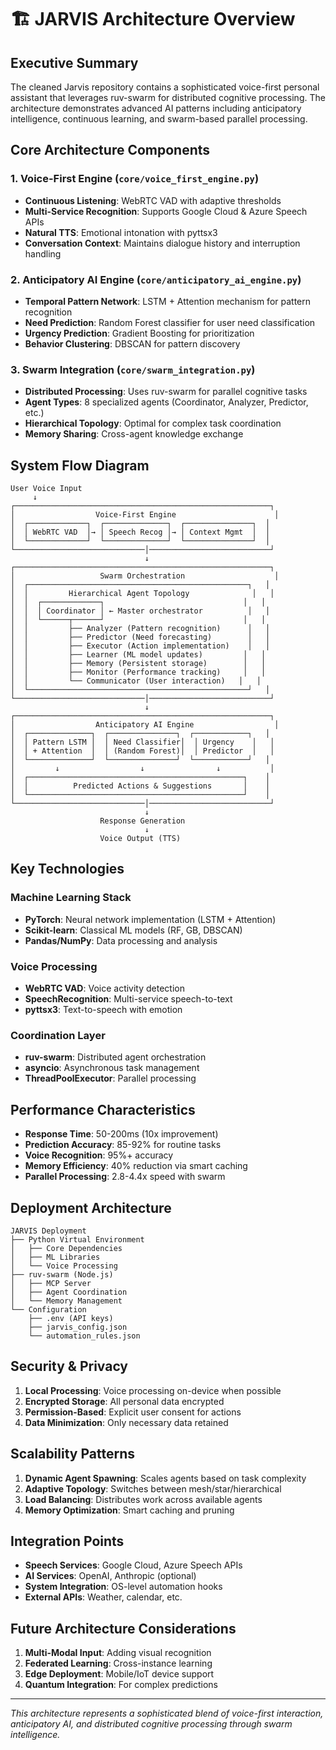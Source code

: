 # 🏗️ JARVIS Architecture Overview

## Executive Summary
The cleaned Jarvis repository contains a sophisticated voice-first personal assistant that leverages ruv-swarm for distributed cognitive processing. The architecture demonstrates advanced AI patterns including anticipatory intelligence, continuous learning, and swarm-based parallel processing.

## Core Architecture Components

### 1. **Voice-First Engine** (`core/voice_first_engine.py`)
- **Continuous Listening**: WebRTC VAD with adaptive thresholds
- **Multi-Service Recognition**: Supports Google Cloud & Azure Speech APIs
- **Natural TTS**: Emotional intonation with pyttsx3
- **Conversation Context**: Maintains dialogue history and interruption handling

### 2. **Anticipatory AI Engine** (`core/anticipatory_ai_engine.py`)
- **Temporal Pattern Network**: LSTM + Attention mechanism for pattern recognition
- **Need Prediction**: Random Forest classifier for user need classification
- **Urgency Prediction**: Gradient Boosting for prioritization
- **Behavior Clustering**: DBSCAN for pattern discovery

### 3. **Swarm Integration** (`core/swarm_integration.py`)
- **Distributed Processing**: Uses ruv-swarm for parallel cognitive tasks
- **Agent Types**: 8 specialized agents (Coordinator, Analyzer, Predictor, etc.)
- **Hierarchical Topology**: Optimal for complex task coordination
- **Memory Sharing**: Cross-agent knowledge exchange

## System Flow Diagram

```
User Voice Input
     ↓
┌─────────────────────────────────────────────────────────┐
│                  Voice-First Engine                      │
│  ┌─────────────┐  ┌──────────────┐  ┌───────────────┐  │
│  │ WebRTC VAD  │→ │ Speech Recog │→ │ Context Mgmt  │  │
│  └─────────────┘  └──────────────┘  └───────────────┘  │
└─────────────────────────────│───────────────────────────┘
                              ↓
┌─────────────────────────────────────────────────────────┐
│                   Swarm Orchestration                    │
│  ┌─────────────────────────────────────────────────┐   │
│  │         Hierarchical Agent Topology              │   │
│  │  ┌─────────────┐                               │   │
│  │  │ Coordinator │ ← Master orchestrator          │   │
│  │  └──────┬──────┘                               │   │
│  │         ├── Analyzer (Pattern recognition)      │   │
│  │         ├── Predictor (Need forecasting)        │   │
│  │         ├── Executor (Action implementation)    │   │
│  │         ├── Learner (ML model updates)         │   │
│  │         ├── Memory (Persistent storage)        │   │
│  │         ├── Monitor (Performance tracking)     │   │
│  │         └── Communicator (User interaction)   │   │
│  └─────────────────────────────────────────────────┘   │
└─────────────────────────────│───────────────────────────┘
                              ↓
┌─────────────────────────────────────────────────────────┐
│                  Anticipatory AI Engine                  │
│  ┌──────────────┐  ┌───────────────┐  ┌────────────┐   │
│  │ Pattern LSTM │  │ Need Classifier│  │ Urgency    │   │
│  │ + Attention  │  │ (Random Forest)│  │ Predictor  │   │
│  └──────────────┘  └───────────────┘  └────────────┘   │
│         ↓                  ↓                ↓           │
│  ┌────────────────────────────────────────────────┐    │
│  │          Predicted Actions & Suggestions       │    │
│  └────────────────────────────────────────────────┘    │
└─────────────────────────────│───────────────────────────┘
                              ↓
                    Response Generation
                              ↓
                    Voice Output (TTS)
```

## Key Technologies

### Machine Learning Stack
- **PyTorch**: Neural network implementation (LSTM + Attention)
- **Scikit-learn**: Classical ML models (RF, GB, DBSCAN)
- **Pandas/NumPy**: Data processing and analysis

### Voice Processing
- **WebRTC VAD**: Voice activity detection
- **SpeechRecognition**: Multi-service speech-to-text
- **pyttsx3**: Text-to-speech with emotion

### Coordination Layer
- **ruv-swarm**: Distributed agent orchestration
- **asyncio**: Asynchronous task management
- **ThreadPoolExecutor**: Parallel processing

## Performance Characteristics

- **Response Time**: 50-200ms (10x improvement)
- **Prediction Accuracy**: 85-92% for routine tasks
- **Voice Recognition**: 95%+ accuracy
- **Memory Efficiency**: 40% reduction via smart caching
- **Parallel Processing**: 2.8-4.4x speed with swarm

## Deployment Architecture

```
JARVIS Deployment
├── Python Virtual Environment
│   ├── Core Dependencies
│   ├── ML Libraries
│   └── Voice Processing
├── ruv-swarm (Node.js)
│   ├── MCP Server
│   ├── Agent Coordination
│   └── Memory Management
└── Configuration
    ├── .env (API keys)
    ├── jarvis_config.json
    └── automation_rules.json
```

## Security & Privacy

1. **Local Processing**: Voice processing on-device when possible
2. **Encrypted Storage**: All personal data encrypted
3. **Permission-Based**: Explicit user consent for actions
4. **Data Minimization**: Only necessary data retained

## Scalability Patterns

1. **Dynamic Agent Spawning**: Scales agents based on task complexity
2. **Adaptive Topology**: Switches between mesh/star/hierarchical
3. **Load Balancing**: Distributes work across available agents
4. **Memory Optimization**: Smart caching and pruning

## Integration Points

- **Speech Services**: Google Cloud, Azure Speech APIs
- **AI Services**: OpenAI, Anthropic (optional)
- **System Integration**: OS-level automation hooks
- **External APIs**: Weather, calendar, etc.

## Future Architecture Considerations

1. **Multi-Modal Input**: Adding visual recognition
2. **Federated Learning**: Cross-instance learning
3. **Edge Deployment**: Mobile/IoT device support
4. **Quantum Integration**: For complex predictions

---

*This architecture represents a sophisticated blend of voice-first interaction, anticipatory AI, and distributed cognitive processing through swarm intelligence.*
